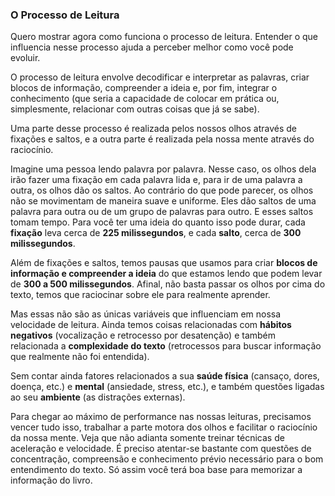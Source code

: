 ### O Processo de Leitura

Quero mostrar agora como funciona o processo de leitura. Entender o que influencia nesse processo ajuda a perceber melhor como você pode evoluir.

O processo de leitura envolve decodificar e interpretar as palavras, criar blocos de informação, compreender a ideia e, por fim, integrar o conhecimento (que seria a capacidade de colocar em prática ou, simplesmente, relacionar com outras coisas que já se sabe).

Uma parte desse processo é realizada pelos nossos olhos através de fixações e saltos, e a outra parte é realizada pela nossa mente através do raciocínio.

Imagine uma pessoa lendo palavra por palavra. Nesse caso, os olhos dela irão fazer uma fixação em cada palavra lida e, para ir de uma palavra a outra, os olhos dão os saltos. Ao contrário do que pode parecer, os olhos não se movimentam de maneira suave e uniforme. Eles dão saltos de uma palavra para outra ou de um grupo de palavras para outro. E esses saltos tomam tempo. Para você ter uma ideia do quanto isso pode durar, cada **fixação** leva cerca de **225 milissegundos**, e cada **salto**, cerca de **300 milissegundos**.

Além de fixações e saltos, temos pausas que usamos para criar **blocos de informação e compreender a ideia** do que estamos lendo que podem levar de **300 a 500 milissegundos**. Afinal, não basta passar os olhos por cima do texto, temos que raciocinar sobre ele para realmente aprender.

Mas essas não são as únicas variáveis que influenciam em nossa velocidade de leitura. Ainda temos coisas relacionadas com **hábitos negativos** (vocalização e retrocesso por desatenção) e também relacionada a **complexidade do texto** (retrocessos para buscar informação que realmente não foi entendida).

Sem contar ainda fatores relacionados a sua **saúde física** (cansaço, dores, doença, etc.) e **mental** (ansiedade, stress, etc.), e também questões ligadas ao seu **ambiente** (as distrações externas).

Para chegar ao máximo de performance nas nossas leituras, precisamos vencer tudo isso, trabalhar a parte motora dos olhos e facilitar o raciocínio da nossa mente. Veja que não adianta somente treinar técnicas de aceleração e velocidade. É preciso atentar-se bastante com questões de concentração, compreensão e conhecimento prévio necessário para o bom entendimento do texto. Só assim você terá boa base para memorizar a informação do livro.

